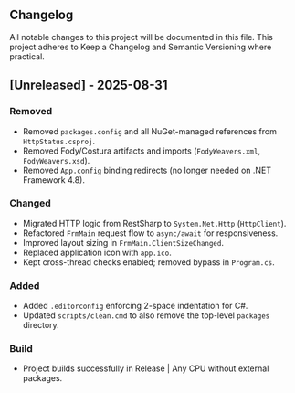 ## Changelog

All notable changes to this project will be documented in this file.
This project adheres to Keep a Changelog and Semantic Versioning where practical.

## [Unreleased] - 2025-08-31

### Removed

- Removed `packages.config` and all NuGet-managed references from `HttpStatus.csproj`.
- Removed Fody/Costura artifacts and imports (`FodyWeavers.xml`, `FodyWeavers.xsd`).
- Removed `App.config` binding redirects (no longer needed on .NET Framework 4.8).

### Changed

- Migrated HTTP logic from RestSharp to `System.Net.Http` (`HttpClient`).
- Refactored `FrmMain` request flow to `async/await` for responsiveness.
- Improved layout sizing in `FrmMain.ClientSizeChanged`.
- Replaced application icon with `app.ico`.
- Kept cross-thread checks enabled; removed bypass in `Program.cs`.

### Added

- Added `.editorconfig` enforcing 2-space indentation for C#.
- Updated `scripts/clean.cmd` to also remove the top-level `packages` directory.

### Build

- Project builds successfully in Release | Any CPU without external packages.
